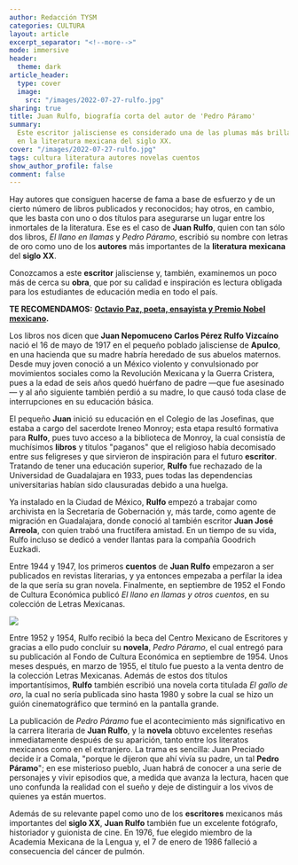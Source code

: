 ```yaml
---
author: Redacción TYSM
categories: CULTURA
layout: article
excerpt_separator: "<!--more-->"
mode: immersive
header:
  theme: dark
article_header:
  type: cover
  image:
    src: "/images/2022-07-27-rulfo.jpg"
sharing: true
title: Juan Rulfo, biografía corta del autor de 'Pedro Páramo'
summary:
  Este escritor jalisciense es considerado una de las plumas más brillantes
  en la literatura mexicana del siglo XX.
cover: "/images/2022-07-27-rulfo.jpg"
tags: cultura literatura autores novelas cuentos
show_author_profile: false
comment: false
---
```


Hay autores que consiguen hacerse de fama a base de esfuerzo y de un cierto número de libros publicados y reconocidos; hay otros, en cambio, que les basta con uno o dos títulos para asegurarse un lugar entre los inmortales de la literatura. Ese es el caso de **Juan Rulfo**, quien con tan sólo dos libros, _El llano en llamas_ y _Pedro Páramo_, escribió su nombre con letras de oro como uno de los **autores** más importantes de la **literatura** **mexicana** del **siglo XX**.

Conozcamos a este **escritor** jalisciense y, también, examinemos un poco más de cerca su **obra**, que por su calidad e inspiración es lectura obligada para los estudiantes de educación media en todo el país.

**TE RECOMENDAMOS:** [**Octavio Paz, poeta, ensayista y Premio Nobel mexicano**](https://blog.tonoysumariachi.com/cultura/2022/09/20/octavio-paz-poeta-ensayista-y-premio-nobel-mexicano.html)**.**

Los libros nos dicen que **Juan Nepomuceno Carlos Pérez Rulfo Vizcaíno** nació el 16 de mayo de 1917 en el pequeño poblado jalisciense de **Apulco**, en una hacienda que su madre habría heredado de sus abuelos maternos. Desde muy joven conoció a un México violento y convulsionado por movimientos sociales como la Revolución Mexicana y la Guerra Cristera, pues a la edad de seis años quedó huérfano de padre —que fue asesinado— y al año siguiente también perdió a su madre, lo que causó toda clase de interrupciones en su educación básica.

El pequeño **Juan** inició su educación en el Colegio de las Josefinas, que estaba a cargo del sacerdote Ireneo Monroy; esta etapa resultó formativa para **Rulfo**, pues tuvo acceso a la biblioteca de Monroy, la cual consistía de muchísimos **libros** y titulos "paganos" que el religioso había decomisado entre sus feligreses y que sirvieron de inspiración para el futuro **escritor**. Tratando de tener una educación superior, **Rulfo** fue rechazado de la Universidad de Guadalajara en 1933, pues todas las dependencias universitarias habían sido clausuradas debido a una huelga.

Ya instalado en la Ciudad de México, **Rulfo** empezó a trabajar como archivista en la Secretaría de Gobernación y, más tarde, como agente de migración en Guadalajara, donde conoció al también escritor **Juan José Arreola**, con quien trabó una fructífera amistad. En un tiempo de su vida, Rulfo incluso se dedicó a vender llantas para la compañía Goodrich Euzkadi.

Entre 1944 y 1947, los primeros **cuentos** de **Juan Rulfo** empezaron a ser publicados en revistas literarias, y ya entonces empezaba a perfilar la idea de la que sería su gran novela. Finalmente, en septiembre de 1952 el Fondo de Cultura Económica publicó _El llano en llamas y otros cuentos_, en su colección de Letras Mexicanas.

![](https://upload.wikimedia.org/wikipedia/commons/1/14/Rulfo_por_Lyon.jpg)

Entre 1952 y 1954, Rulfo recibió la beca del Centro Mexicano de Escritores y gracias a ello pudo concluir su **novela**, _Pedro Páramo_, el cual entregó para su publicación al Fondo de Cultura Económica en septiembre de 1954. Unos meses después, en marzo de 1955, el título fue puesto a la venta dentro de la colección Letras Mexicanas. Además de estos dos títulos importantísimos, **Rulfo** también escribió una novela corta titulada _El gallo de oro_, la cual no sería publicada sino hasta 1980 y sobre la cual se hizo un guión cinematográfico que terminó en la pantalla grande.

La publicación de _Pedro Páramo_ fue el acontecimiento más significativo en la carrera literaria de **Juan Rulfo**, y la **novela** obtuvo excelentes reseñas inmediatamente después de su aparición, tanto entre los literatos mexicanos como en el extranjero. La trama es sencilla: Juan Preciado decide ir a Comala, "porque le dijeron que ahí vivía su padre, un tal **Pedro Páramo**"; en ese misterioso pueblo, Juan habrá de conocer a una serie de personajes y vivir episodios que, a medida que avanza la lectura, hacen que uno confunda la realidad con el sueño y deje de distinguir a los vivos de quienes ya están muertos.

Además de su relevante papel como uno de los **escritores** mexicanos más importantes del **siglo XX**, **Juan Rulfo** también fue un excelente fotógrafo, historiador y guionista de cine. En 1976, fue elegido miembro de la Academia Mexicana de la Lengua y, el 7 de enero de 1986 falleció a consecuencia del cáncer de pulmón.
